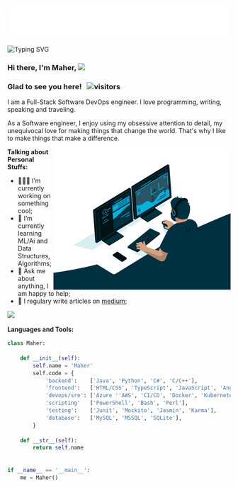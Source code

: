 <h1 align="center">
  <img src="https://raw.githubusercontent.com/maher-rj/maher-rj/master/name.svg" alt="Marton Lederer" />
</h1>

![Typing SVG](https://readme-typing-svg.herokuapp.com?lines=Software+Engineer;DevOps+Engineer;SRE;Interested+In+ML+And+Ai)


### Hi there, I'm Maher, <img src="https://media.giphy.com/media/hvRJCLFzcasrR4ia7z/giphy.gif" width="25px">

### Glad to see you here! &nbsp; ![visitors](https://visitor-badge.glitch.me/badge?page_id=page.id)

I am a Full-Stack Software DevOps engineer. I love programming, writing, speaking and traveling.

As a Software engineer, I enjoy using my obsessive attention to detail, my unequivocal love for making things that change the world. That's why I like to make things that make a difference.

<img align="right" alt="GIF" src="https://raw.githubusercontent.com/maher-rj/maher-rj/master/code.gif?raw=true" width="400" height="320" />

**Talking about Personal Stuffs:**

- 👨🏻‍💻 I’m currently working on something cool;
- 🚀 I’m currently learning ML/Ai and Data Structures, Algorithms;
- 💬 Ask me about anything, I am happy to help;
- 📝 I regulary write articles on [medium](https://maher-rj.medium.com);


<p align="left"> <img height="210em" src="https://github-readme-stats.vercel.app/api?username=maher-rj&show_icons=true&theme=gotham" />

**Languages and Tools:**  

```python
class Maher:

    def __init__(self):
        self.name = 'Maher'
        self.code = {
            'backend':    ['Java', 'Python', 'C#', 'C/C++'],
            'frontend':   ['HTML/CSS', 'TypeScript', 'JavaScript', 'Angular', 'React'],
            'devops/sre': ['Azure ''AWS', 'CI/CD', 'Docker', 'Kubernetes']
            'scripting'   ['PowerShell', 'Bash', 'Perl'],
            'testing':    ['Junit', 'Mockito', 'Jasmin', 'Karma'],
            'database':   ['MySQL', 'MSSQL', 'SQLite'],    
        }

    def __str__(self):
        return self.name


if __name__ == '__main__':
    me = Maher()

```



